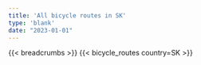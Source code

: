 ```yaml
---
title: 'All bicycle routes in SK'
type: 'blank'
date: "2023-01-01"
---
```


{{< breadcrumbs >}}
{{< bicycle_routes country=SK >}}
